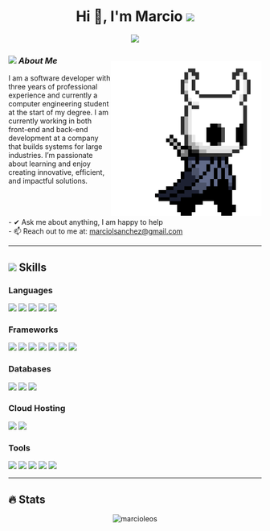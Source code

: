 <h1 align="center">Hi 👋, I'm Marcio <img height="40" src="https://emoji.gg/assets/emoji/7333-parrotdance.gif"></h1>

<p align="center">
	<a href="https://github.com/Bouaskaoun">
		<img src="https://readme-typing-svg.herokuapp.com?lines=Software+Developer;&center=true&width=380&height=45">
	</a>
</p>

<div align="right">
    <img style="margin-top:20px" align="right" width=300px alt="Knight" src="https://raw.githubusercontent.com/TanZng/TanZng/master/assets/hollor_knight3.gif" width="200"/>
	<!--<img style="margin-top:20px" align="right" width=300px alt="Unicorn" src="https://c.tenor.com/GN73MKBawZYAAAAi/busy-cute.gif" /> -->
</div>

### <img src="https://media.giphy.com/media/ObNTw8Uzwy6KQ/giphy.gif" width="30px">&nbsp;***About Me***

I am a software developer with three years of professional experience and currently a computer engineering student at the start of my degree. I am currently working in both front-end and back-end development at a company that builds systems for large industries. I’m passionate about learning and enjoy creating innovative, efficient, and impactful solutions.

<br>
<br>
<br>
- ✔ Ask me about anything, I am happy to help<br>
- 📫 Reach out to me at: <a href="mailto:marciolsanchez@gmail.com">marciolsanchez@gmail.com</a>

---

## <img src="https://media2.giphy.com/media/QssGEmpkyEOhBCb7e1/giphy.gif?cid=ecf05e47a0n3gi1bfqntqmob8g9aid1oyj2wr3ds3mg700bl&rid=giphy.gif" width="25">&nbsp;**Skills**

### Languages
<div align="left">
  <img src="https://img.shields.io/badge/JavaScript-F7DF1E?style=for-the-badge&logo=javascript&logoColor=black">
  <img src="https://img.shields.io/badge/TypeScript-007ACC.svg?style=for-the-badge&logo=typescript&logoColor=white">
  <img src="https://img.shields.io/badge/PHP-777BB4.svg?style=for-the-badge&logo=php&logoColor=white">
  <img src="https://img.shields.io/badge/Python-3670A0?style=for-the-badge&logo=python&logoColor=ffdd54">
  <img src="https://img.shields.io/badge/Node.js-6DA55F?style=for-the-badge&logo=node.js&logoColor=white">
</div>

### Frameworks
<div align="left">
  <img src="https://img.shields.io/badge/Astro-FF5B1F.svg?style=for-the-badge&logo=astro&logoColor=white">
  <img src="https://img.shields.io/badge/Next.js-000000.svg?style=for-the-badge&logo=next.js&logoColor=white">
  <img src="https://img.shields.io/badge/React-20232A.svg?style=for-the-badge&logo=react&logoColor=61DAFB">
  <img src="https://img.shields.io/badge/Vue-4FC08D.svg?style=for-the-badge&logo=vue.js&logoColor=white">
  <img src="https://img.shields.io/badge/Laravel-FF2D20.svg?style=for-the-badge&logo=laravel&logoColor=white">
  <img src="https://img.shields.io/badge/Django-092E20.svg?style=for-the-badge&logo=django&logoColor=white">
  <img src="https://img.shields.io/badge/Express.js-404d59.svg?style=for-the-badge">


</div>

### Databases
<div align="left">
  <img src="https://img.shields.io/badge/SQL%20Server-CC2927.svg?style=for-the-badge&logo=microsoft-sql-server&logoColor=white">
  <img src="https://img.shields.io/badge/MySQL-4479A1.svg?style=for-the-badge&logo=mysql&logoColor=white">
  <img src="https://img.shields.io/badge/PostgreSQL-336791.svg?style=for-the-badge&logo=postgresql&logoColor=white">
</div>

### Cloud Hosting
<div align="left">
  <img src="https://img.shields.io/badge/GitHub%20Pages-327FC7.svg?style=for-the-badge&logo=github&logoColor=white">
  <img src="https://img.shields.io/badge/AWS-FF9900.svg?style=for-the-badge&logo=amazon-aws&logoColor=white">
</div>

### Tools
<div align="left">
  <img src="https://img.shields.io/badge/Git-F05033.svg?style=for-the-badge&logo=git&logoColor=white">
  <img src="https://img.shields.io/badge/GitHub-181717.svg?style=for-the-badge&logo=github&logoColor=white">
  <img src="https://img.shields.io/badge/Docker-2496ED.svg?style=for-the-badge&logo=docker&logoColor=white">
  <img src="https://img.shields.io/badge/Postman-FF6C37.svg?style=for-the-badge&logo=postman&logoColor=white">
  <img src="https://img.shields.io/badge/Linux-FCC624.svg?style=for-the-badge&logo=linux&logoColor=black">
</div>

---

## 🔥 Stats

<p align="center">
  <img src="https://github-readme-streak-stats.herokuapp.com/?user=MarcioLeoS&theme=algolia" alt="marcioleos" />
</p>
